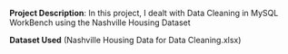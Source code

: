 **Project Description**:
In this project, I dealt with Data Cleaning in MySQL WorkBench using the Nashville Housing Dataset 

**Dataset Used**
(Nashville Housing Data for Data Cleaning.xlsx)

